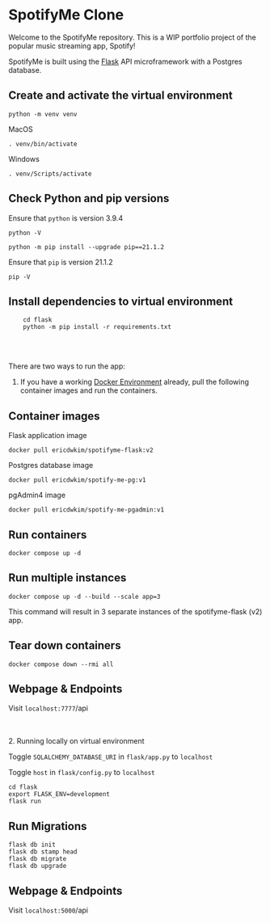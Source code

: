 # SpotifyMe Clone 

Welcome to the SpotifyMe repository. This is a WIP portfolio project of the popular music streaming app, Spotify!

SpotifyMe is built using the [Flask](https://flask.palletsprojects.com/en/2.0.x/) API microframework with a Postgres database. 


## Create and activate the virtual environment

`python -m venv venv`

MacOS

`. venv/bin/activate`

Windows

`. venv/Scripts/activate`

## Check Python and pip versions 

Ensure that `python` is version 3.9.4

`python -V`

`python -m pip install --upgrade pip==21.1.2`

Ensure that `pip` is version 21.1.2

`pip -V`


## Install dependencies to virtual environment

```
    cd flask
    python -m pip install -r requirements.txt
```
<br> </br>

There are two ways to run the app:

1. If you have a working [Docker Environment](https://docs.docker.com/engine/) already, pull the following container images and run the containers.

## Container images

Flask application image

`docker pull ericdwkim/spotifyme-flask:v2`

Postgres database image

`docker pull ericdwkim/spotify-me-pg:v1`

pgAdmin4 image 

`docker pull ericdwkim/spotify-me-pgadmin:v1`

## Run containers

`docker compose up -d`

## Run multiple instances

`docker compose up -d --build --scale app=3` 

This command will result in 3 separate instances of the spotifyme-flask (v2) app. 

## Tear down containers

`docker compose down --rmi all`

## Webpage & Endpoints

Visit `localhost:7777`/api 

<br> </br>
2. Running locally on virtual environment

Toggle `SQLALCHEMY_DATABASE_URI` in `flask/app.py` to `localhost` 

Toggle `host` in `flask/config.py` to `localhost` 

```
cd flask
export FLASK_ENV=development
flask run
```

## Run Migrations

```
flask db init
flask db stamp head
flask db migrate
flask db upgrade
```

## Webpage & Endpoints

Visit `localhost:5000`/api 
